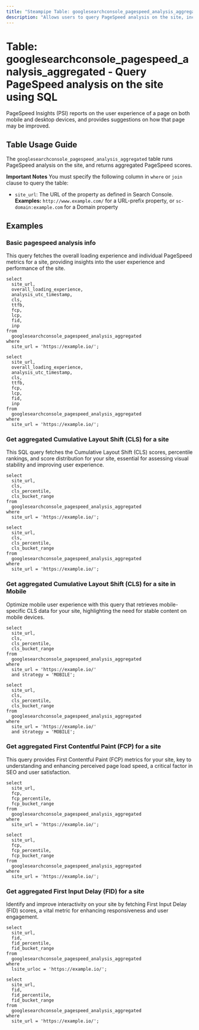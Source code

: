 ```yaml
---
title: "Steampipe Table: googlesearchconsole_pagespeed_analysis_aggregated - Query PageSpeed analysis on the site using SQL"
description: "Allows users to query PageSpeed analysis on the site, including details about each metric."
---
```


# Table: googlesearchconsole_pagespeed_analysis_aggregated - Query PageSpeed analysis on the site using SQL

PageSpeed Insights (PSI) reports on the user experience of a page on both mobile and desktop devices, and provides suggestions on how that page may be improved.

## Table Usage Guide

The `googlesearchconsole_pagespeed_analysis_aggregated` table runs PageSpeed analysis on the site, and returns aggregated PageSpeed scores.

**Important Notes**
You must specify the following column in `where` or `join` clause to query the table:
- `site_url`: The URL of the property as defined in Search Console. **Examples:** `http://www.example.com/` for a URL-prefix property, or `sc-domain:example.com` for a Domain property

## Examples

### Basic pagespeed analysis info
This query fetches the overall loading experience and individual PageSpeed metrics for a site, providing insights into the user experience and performance of the site.

```sql+postgres
select
  site_url,
  overall_loading_experience,
  analysis_utc_timestamp,
  cls,
  ttfb,
  fcp,
  lcp,
  fid,
  inp
from
  googlesearchconsole_pagespeed_analysis_aggregated
where
  site_url = 'https://example.io/';
```

```sql+sqlite
select
  site_url,
  overall_loading_experience,
  analysis_utc_timestamp,
  cls,
  ttfb,
  fcp,
  lcp,
  fid,
  inp
from
  googlesearchconsole_pagespeed_analysis_aggregated
where
  site_url = 'https://example.io/';
```

### Get aggregated Cumulative Layout Shift (CLS) for a site
This SQL query fetches the Cumulative Layout Shift (CLS) scores, percentile rankings, and score distribution for your site, essential for assessing visual stability and improving user experience.

```sql+postgres
select
  site_url,
  cls,
  cls_percentile,
  cls_bucket_range
from
  googlesearchconsole_pagespeed_analysis_aggregated
where
  site_url = 'https://example.io/';
```

```sql+sqlite
select
  site_url,
  cls,
  cls_percentile,
  cls_bucket_range
from
  googlesearchconsole_pagespeed_analysis_aggregated
where
  site_url = 'https://example.io/';
```

### Get aggregated Cumulative Layout Shift (CLS) for a site in Mobile
Optimize mobile user experience with this query that retrieves mobile-specific CLS data for your site, highlighting the need for stable content on mobile devices.

```sql+postgres
select
  site_url,
  cls,
  cls_percentile,
  cls_bucket_range
from
  googlesearchconsole_pagespeed_analysis_aggregated
where
  site_url = 'https://example.io/'
  and strategy = 'MOBILE';
```

```sql+sqlite
select
  site_url,
  cls,
  cls_percentile,
  cls_bucket_range
from
  googlesearchconsole_pagespeed_analysis_aggregated
where
  site_url = 'https://example.io/'
  and strategy = 'MOBILE';
```

### Get aggregated First Contentful Paint (FCP) for a site
This query provides First Contentful Paint (FCP) metrics for your site, key to understanding and enhancing perceived page load speed, a critical factor in SEO and user satisfaction.

```sql+postgres
select
  site_url,
  fcp,
  fcp_percentile,
  fcp_bucket_range
from
  googlesearchconsole_pagespeed_analysis_aggregated
where
  site_url = 'https://example.io/';
```

```sql+sqlite
select
  site_url,
  fcp,
  fcp_percentile,
  fcp_bucket_range
from
  googlesearchconsole_pagespeed_analysis_aggregated
where
  site_url = 'https://example.io/';
```

### Get aggregated First Input Delay (FID) for a site
Identify and improve interactivity on your site by fetching First Input Delay (FID) scores, a vital metric for enhancing responsiveness and user engagement.

```sql+postgres
select
  site_url,
  fid,
  fid_percentile,
  fid_bucket_range
from
  googlesearchconsole_pagespeed_analysis_aggregated
where
  lsite_urloc = 'https://example.io/';
```

```sql+sqlite
select
  site_url,
  fid,
  fid_percentile,
  fid_bucket_range
from
  googlesearchconsole_pagespeed_analysis_aggregated
where
  site_url = 'https://example.io/';
```